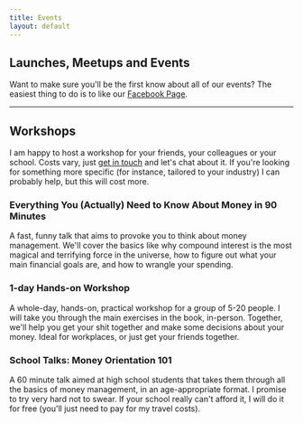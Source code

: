 ```yaml
---
title: Events
layout: default
---
```


## Launches, Meetups and Events

Want to make sure you'll be the first know about all of our events? The easiest thing to do is to like our [Facebook Page](https://www.facebook.com/likeagrownup/).

---

## Workshops

I am happy to host a workshop for your friends, your colleagues or your school. Costs vary, just [get in touch](/contact.html) and let's chat about it. If you're looking for something more specific (for instance, tailored to your industry) I can probably help, but this will cost more.

### Everything You (Actually) Need to Know About Money in 90 Minutes

A fast, funny talk that aims to provoke you to think about money management. We'll cover the basics like why compound interest is the most magical and terrifying force in the universe, how to figure out what your main financial goals are, and how to wrangle your spending.

### 1-day Hands-on Workshop

A whole-day, hands-on, practical workshop for a group of 5-20 people. I will take you through the main exercises in the book, in-person. Together, we'll help you get your shit together and make some decisions about your money. Ideal for workplaces, or just get your friends together.

### School Talks: Money Orientation 101

A 60 minute talk aimed at high school students that takes them through all the basics of money management, in an age-appropriate format. I promise to try very hard not to swear.
If your school really can't afford it, I will do it for free (you'll just need to pay for my travel costs).
